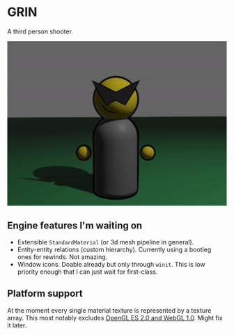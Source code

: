 # GRIN
A third person shooter.

![yes the gif is grainy I didn't want to recreate it okay?](assets/promo.gif)

## Engine features I'm waiting on
- Extensible `StandardMaterial` (or 3d mesh pipeline in general).
- Entity-entity relations (custom hierarchy). Currently using a bootleg ones for rewinds. Not amazing.
- Window icons. Doable already but only through `winit`. This is low priority enough that I can just wait for first-class.

## Platform support
At the moment every single material texture is represented by a texture array.
This most notably excludes [OpenGL ES 2.0 and WebGL 1.0](https://docs.unity3d.com/Manual/class-Texture2DArray.html).
Might fix it later.
